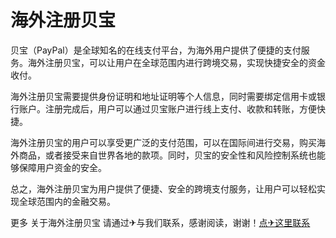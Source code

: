 # 海外注册贝宝

贝宝（PayPal）是全球知名的在线支付平台，为海外用户提供了便捷的支付服务。海外注册贝宝，可以让用户在全球范围内进行跨境交易，实现快捷安全的资金收付。

海外注册贝宝需要提供身份证明和地址证明等个人信息，同时需要绑定信用卡或银行账户。注册完成后，用户可以通过贝宝账户进行线上支付、收款和转账，方便快捷。

海外注册贝宝的用户可以享受更广泛的支付范围，可以在国际间进行交易，购买海外商品，或者接受来自世界各地的款项。同时，贝宝的安全性和风险控制系统也能够保障用户资金的安全。

总之，海外注册贝宝为用户提供了便捷、安全的跨境支付服务，让用户可以轻松实现全球范围内的金融交易。

更多 关于海外注册贝宝 请通过✈与我们联系，感谢阅读，谢谢！[点✈这里联系](https://www.k02.cc)